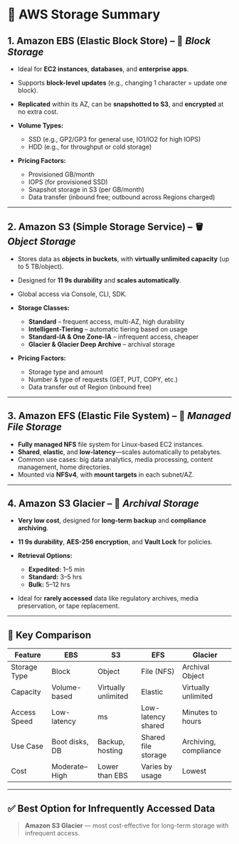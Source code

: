 # 🧠 **AWS Storage Summary**

## 1. **Amazon EBS (Elastic Block Store)** – 🧱 *Block Storage*

* Ideal for **EC2 instances**, **databases**, and **enterprise apps**.
* Supports **block-level updates** (e.g., changing 1 character = update one block).
* **Replicated** within its AZ, can be **snapshotted to S3**, and **encrypted** at no extra cost.
* **Volume Types:**

  * SSD (e.g., GP2/GP3 for general use, IO1/IO2 for high IOPS)
  * HDD (e.g., for throughput or cold storage)
* **Pricing Factors:**

  * Provisioned GB/month
  * IOPS (for provisioned SSD)
  * Snapshot storage in S3 (per GB/month)
  * Data transfer (inbound free; outbound across Regions charged)

---

## 2. **Amazon S3 (Simple Storage Service)** – 🪣 *Object Storage*

* Stores data as **objects in buckets**, with **virtually unlimited capacity** (up to 5 TB/object).
* Designed for **11 9s durability** and **scales automatically**.
* Global access via Console, CLI, SDK.
* **Storage Classes:**

  * **Standard** – frequent access, multi-AZ, high durability
  * **Intelligent-Tiering** – automatic tiering based on usage
  * **Standard-IA & One Zone-IA** – infrequent access, cheaper
  * **Glacier & Glacier Deep Archive** – archival storage
* **Pricing Factors:**

  * Storage type and amount
  * Number & type of requests (GET, PUT, COPY, etc.)
  * Data transfer out of Region (inbound free)

---

## 3. **Amazon EFS (Elastic File System)** – 📂 *Managed File Storage*

* **Fully managed NFS** file system for Linux-based EC2 instances.
* **Shared**, **elastic**, and **low-latency**—scales automatically to petabytes.
* Common use cases: big data analytics, media processing, content management, home directories.
* Mounted via **NFSv4**, with **mount targets** in each subnet/AZ.

---

## 4. **Amazon S3 Glacier** – 🧊 *Archival Storage*

* **Very low cost**, designed for **long-term backup** and **compliance archiving**.
* **11 9s durability**, **AES-256 encryption**, and **Vault Lock** for policies.
* **Retrieval Options:**

  * **Expedited:** 1–5 min
  * **Standard:** 3–5 hrs
  * **Bulk:** 5–12 hrs
* Ideal for **rarely accessed** data like regulatory archives, media preservation, or tape replacement.

---

## 📝 **Key Comparison**

| Feature      | EBS            | S3                  | EFS                 | Glacier               |
| ------------ | -------------- | ------------------- | ------------------- | --------------------- |
| Storage Type | Block          | Object              | File (NFS)          | Archival Object       |
| Capacity     | Volume-based   | Virtually unlimited | Elastic             | Virtually unlimited   |
| Access Speed | Low-latency    | ms                  | Low-latency shared  | Minutes to hours      |
| Use Case     | Boot disks, DB | Backup, hosting     | Shared file storage | Archiving, compliance |
| Cost         | Moderate–High  | Lower than EBS      | Varies by usage     | Lowest                |

---

## ✅ **Best Option for Infrequently Accessed Data**

> **Amazon S3 Glacier** — most cost-effective for long-term storage with infrequent access.
